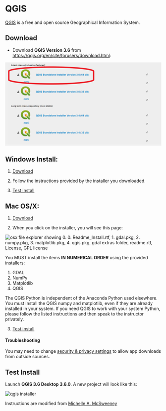 # QGIS

[QGIS](http://www.qgis.org/en/site/) is a free and open source Geographical Information System. 


## Download
* Download __QGIS Version 3.6__ from https://qgis.org/en/site/forusers/download.html:

![list of qgis download options (version 3.6 64 bit, 3.6, 32 bit, 3.4 64 bit, 3.4 32 bit) with 3.6 64bit circled](../images/windows/qgis/qgis_update.png)

## Windows Install:

1. [Download](#download)

2. Follow the instructions provided by the installer you downloaded.  

3. [Test install](#test-install)

## Mac OS/X:

1. [Download](#download)

2. When you click on the installer, you will see this page:

![osx file explorer showing 0. 0. Readme_Install.rtf, 1. gdal.pkg, 2. numpy.pkg, 3. matplotlib.pkg, 4. qgis.pkg, gdal extras folder, readme.rtf, License, GPL license](../images/osx/qgis.png)

 You MUST install the items **IN NUMERICAL ORDER** using the provided installers:

1. GDAL
2. NumPy
3. Matplotlib
4. QGIS

The QGIS Python is independent of the Anaconda Python used elsewhere. You must install the QGIS numpy and matplotlib, even if they are already installed in your system. If you need QGIS to work with your system Python, please follow the listed instructions and then speak to the instructor privately.

3. [Test install](#test-install)

#### Troubleshooting
You may need to change [security & privacy settings](https://support.apple.com/en-us/HT202491) to allow app downloads from outside sources.

## Test Install
 Launch __QGIS 3.6 Desktop 3.6.0__. A new project will look like this:

![qgis installer](../images/windows/qgis/qgis09.png)

Instructions are modified from [Michelle A. McSweeney](https://github.com/michellejm/Intro-QGIS-CUNY-FemSTEM/blob/master/Install-QGIS.md)

